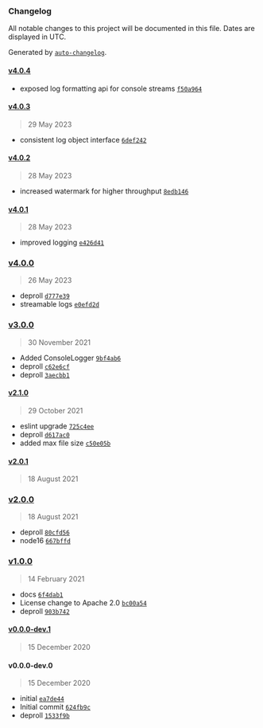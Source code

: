 ### Changelog

All notable changes to this project will be documented in this file. Dates are displayed in UTC.

Generated by [`auto-changelog`](https://github.com/CookPete/auto-changelog).

#### [v4.0.4](https://github.com/arashijs/logger/compare/v4.0.3...v4.0.4)

- exposed log formatting api for console streams [`f50a964`](https://github.com/arashijs/logger/commit/f50a96465a447e16a16dca0b0e452eeb593c91ff)

#### [v4.0.3](https://github.com/arashijs/logger/compare/v4.0.2...v4.0.3)

> 29 May 2023

- consistent log object interface [`6def242`](https://github.com/arashijs/logger/commit/6def2422466d550a76169e86f4be9494f330775d)

#### [v4.0.2](https://github.com/arashijs/logger/compare/v4.0.1...v4.0.2)

> 28 May 2023

- increased watermark for higher throughput [`8edb146`](https://github.com/arashijs/logger/commit/8edb146e2e0dc69651fd1acddb5d01a7b0e09a8a)

#### [v4.0.1](https://github.com/arashijs/logger/compare/v4.0.0...v4.0.1)

> 28 May 2023

- improved logging [`e426d41`](https://github.com/arashijs/logger/commit/e426d41db4f0a7d3f691d28c8ed5971acaefd80b)

### [v4.0.0](https://github.com/arashijs/logger/compare/v3.0.0...v4.0.0)

> 26 May 2023

- deproll [`d777e39`](https://github.com/arashijs/logger/commit/d777e3964ceb463da14ca21427ac71ebeb199605)
- streamable logs [`e0efd2d`](https://github.com/arashijs/logger/commit/e0efd2ddd7b36e35aecdd79be4f009771419aa99)

### [v3.0.0](https://github.com/arashijs/logger/compare/v2.1.0...v3.0.0)

> 30 November 2021

- Added ConsoleLogger [`9bf4ab6`](https://github.com/arashijs/logger/commit/9bf4ab6f1c0e73e06cb741d36b0f4daa1863bdc8)
- deproll [`c62e6cf`](https://github.com/arashijs/logger/commit/c62e6cf21cb3d5f5200aed27073dbd21796c2acc)
- deproll [`3aecbb1`](https://github.com/arashijs/logger/commit/3aecbb10f9b911005d609f4ee022c38d52f66522)

#### [v2.1.0](https://github.com/arashijs/logger/compare/v2.0.1...v2.1.0)

> 29 October 2021

- eslint upgrade [`725c4ee`](https://github.com/arashijs/logger/commit/725c4ee022cae967685508795a7c49c447dc81d6)
- deproll [`d617ac0`](https://github.com/arashijs/logger/commit/d617ac09d7708cf2fd53212fa4b3254c47d82102)
- added max file size [`c50e05b`](https://github.com/arashijs/logger/commit/c50e05b5672d1a712d72477d6db2692dc6329075)

#### [v2.0.1](https://github.com/arashijs/logger/compare/v2.0.0...v2.0.1)

> 18 August 2021

### [v2.0.0](https://github.com/arashijs/logger/compare/v1.0.0...v2.0.0)

> 18 August 2021

- deproll [`80cfd56`](https://github.com/arashijs/logger/commit/80cfd56091e5b9d593af343728b706f1eb243f59)
- node16 [`667bffd`](https://github.com/arashijs/logger/commit/667bffde81bc050aa9e07641942dd0664712dc64)

### [v1.0.0](https://github.com/arashijs/logger/compare/v0.0.0-dev.1...v1.0.0)

> 14 February 2021

- docs [`6f4dab1`](https://github.com/arashijs/logger/commit/6f4dab122582d0757107b09ff62633b9c46bc911)
- License change to Apache 2.0 [`bc00a54`](https://github.com/arashijs/logger/commit/bc00a5491bbf28d1c732ea981035ee81e706d793)
- deproll [`903b742`](https://github.com/arashijs/logger/commit/903b742f6f348fd4dd6c568e9da0f012e7542011)

#### [v0.0.0-dev.1](https://github.com/arashijs/logger/compare/v0.0.0-dev.0...v0.0.0-dev.1)

> 15 December 2020

#### v0.0.0-dev.0

> 15 December 2020

- initial [`ea7de44`](https://github.com/arashijs/logger/commit/ea7de440c6bd5f3a7ebcf470b9144855ceb8e9a7)
- Initial commit [`624fb9c`](https://github.com/arashijs/logger/commit/624fb9c7ee66e5e3220d85b15759e100e27f74bd)
- deproll [`1533f9b`](https://github.com/arashijs/logger/commit/1533f9bfd8665b4f7bae648cb32d429ed44a8202)
